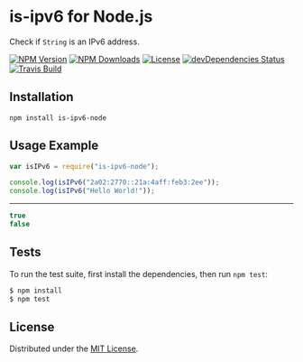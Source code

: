# is-ipv6 for Node.js

Check if `String` is an IPv6 address.

[![NPM Version][npm-image]][npm-url]
[![NPM Downloads][downloads-image]][downloads-url]
[![License][license]][license-url]
[![devDependencies Status][devDependencies-status]][devDependencies-url]
[![Travis Build][travis-image]][travis-url]

## Installation

`npm install is-ipv6-node`

## Usage Example

```javascript
var isIPv6 = require("is-ipv6-node");

console.log(isIPv6("2a02:2770::21a:4aff:feb3:2ee"));
console.log(isIPv6("Hello World!"));
```

***

```javascript
true
false
```

## Tests

To run the test suite, first install the dependencies, then run `npm test`:

```bash
$ npm install
$ npm test
```

## License

Distributed under the [MIT License](LICENSE).

[npm-image]: https://img.shields.io/npm/v/is-ipv6-node.svg
[npm-url]: https://npmjs.org/package/is-ipv6-node
[downloads-image]: https://img.shields.io/npm/dm/is-ipv6-node.svg
[downloads-url]: https://npmjs.org/package/is-ipv6-node
[license]: https://img.shields.io/npm/l/is-ipv6-node.svg
[license-url]: https://github.com/AnatoliyGatt/is-ipv6-node/blob/master/LICENSE
[devDependencies-status]: https://david-dm.org/AnatoliyGatt/is-ipv6-node/dev-status.svg
[devDependencies-url]: https://david-dm.org/AnatoliyGatt/is-ipv6-node#info=devDependencies
[travis-image]: https://img.shields.io/travis/AnatoliyGatt/is-ipv6-node/master.svg
[travis-url]: https://travis-ci.org/AnatoliyGatt/is-ipv6-node